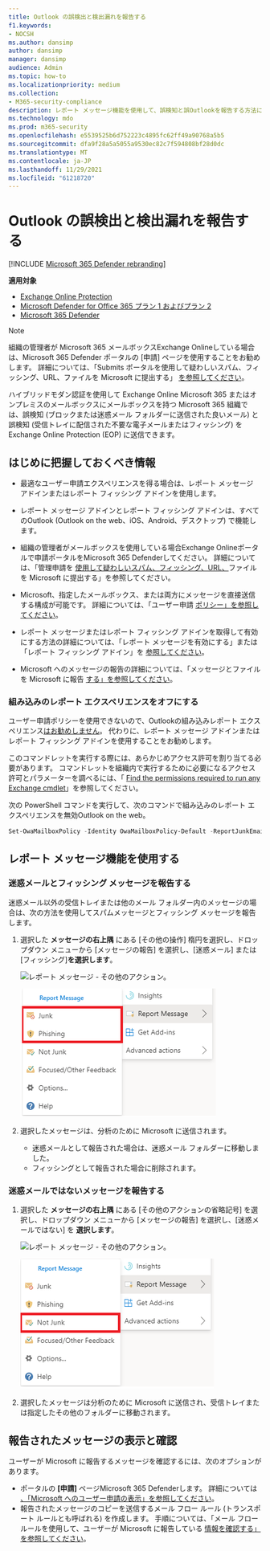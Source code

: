 ```yaml
---
title: Outlook の誤検出と検出漏れを報告する
f1.keywords:
- NOCSH
ms.author: dansimp
author: dansimp
manager: dansimp
audience: Admin
ms.topic: how-to
ms.localizationpriority: medium
ms.collection:
- M365-security-compliance
description: レポート メッセージ機能を使用して、誤検知と誤Outlookを報告する方法について学習します。
ms.technology: mdo
ms.prod: m365-security
ms.openlocfilehash: e5539525b6d752223c4895fc62ff49a90768a5b5
ms.sourcegitcommit: dfa9f28a5a5055a9530ec82c7f594808bf28d0dc
ms.translationtype: MT
ms.contentlocale: ja-JP
ms.lasthandoff: 11/29/2021
ms.locfileid: "61218720"
---
```

# <a name="report-false-positives-and-false-negatives-in-outlook"></a>Outlook の誤検出と検出漏れを報告する

[!INCLUDE [Microsoft 365 Defender rebranding](../includes/microsoft-defender-for-office.md)]

**適用対象**
- [Exchange Online Protection](exchange-online-protection-overview.md)
- [Microsoft Defender for Office 365 プラン 1 およびプラン 2](defender-for-office-365.md)
- [Microsoft 365 Defender](../defender/microsoft-365-defender.md)

> [!NOTE]
> 組織の管理者が Microsoft 365 メールボックスExchange Onlineしている場合は、Microsoft 365 Defender ポータルの [申請] ページを使用することをお勧めします。 詳細については、「Submits ポータルを使用して疑わしいスパム、フィッシング、URL、ファイルを Microsoft に提出する」 [を参照してください](admin-submission.md)。

ハイブリッドモダン認証を使用して Exchange Online Microsoft 365 またはオンプレミスのメールボックスにメールボックスを持つ Microsoft 365 組織では、誤検知 (ブロックまたは迷惑メール フォルダーに送信された良いメール) と誤検知 (受信トレイに配信された不要な電子メールまたはフィッシング) を Exchange Online Protection (EOP) に送信できます。

## <a name="what-do-you-need-to-know-before-you-begin"></a>はじめに把握しておくべき情報

- 最適なユーザー申請エクスペリエンスを得る場合は、レポート メッセージ アドインまたはレポート フィッシング アドインを使用します。

- レポート メッセージ アドインとレポート フィッシング アドインは、すべてのOutlook (Outlook on the web、iOS、Android、デスクトップ) で機能します。

- 組織の管理者がメールボックスを使用している場合Exchange Onlineポータルで申請ポータルをMicrosoft 365 Defenderしてください。 詳細については、「管理申請を [使用して疑わしいスパム、フィッシング、URL、](admin-submission.md)ファイルを Microsoft に提出する」を参照してください。

- Microsoft、指定したメールボックス、または両方にメッセージを直接送信する構成が可能です。 詳細については、「ユーザー申請 [ポリシー」を参照してください](user-submission.md)。

- レポート メッセージまたはレポート フィッシング アドインを取得して有効にする方法の詳細については、「レポート メッセージを有効にする」または「レポート フィッシング アドイン」を [参照してください](enable-the-report-message-add-in.md)。

- Microsoft へのメッセージの報告の詳細については、「メッセージとファイルを Microsoft に報告 [する」を参照してください](report-junk-email-messages-to-microsoft.md)。

### <a name="turn-off-the-built-in-reporting-experience"></a>組み込みのレポート エクスペリエンスをオフにする

ユーザー申請ポリシーを使用できないので、Outlookの組み込みレポート エクスペリエンス[はお勧めしません](./user-submission.md)。 代わりに、レポート メッセージ アドインまたはレポート フィッシング アドインを使用することをお勧めします。

このコマンドレットを実行する際には、あらかじめアクセス許可を割り当てる必要があります。 コマンドレットを組織内で実行するために必要になるアクセス許可とパラメーターを調べるには、「 [Find the permissions required to run any Exchange cmdlet](/powershell/exchange/find-exchange-cmdlet-permissions)」を参照してください。

次の PowerShell コマンドを実行して、次のコマンドで組み込みのレポート エクスペリエンスを無効Outlook on the web。

```powershell
Set-OwaMailboxPolicy -Identity OwaMailboxPolicy-Default -ReportJunkEmailEnabled $false
```


## <a name="use-the-report-message-feature"></a>レポート メッセージ機能を使用する

### <a name="report-junk-and-phishing-messages"></a>迷惑メールとフィッシング メッセージを報告する

迷惑メール以外の受信トレイまたは他のメール フォルダー内のメッセージの場合は、次の方法を使用してスパムメッセージとフィッシング メッセージを報告します。

1. 選択した **メッセージの右上隅** にある [その他の操作] 楕円を選択し、ドロップダウン メニューから [メッセージの報告] を選択し、[迷惑メール] または [フィッシング]**を選択します**。

   ![レポート メッセージ - その他のアクション。](../../media/report-message-more-actions.png)

   ![レポート メッセージ - 迷惑メールとフィッシング。](../../media/report-message-junk-phishing.png)

2. 選択したメッセージは、分析のために Microsoft に送信されます。
   - 迷惑メールとして報告された場合は、迷惑メール フォルダーに移動しました。
   - フィッシングとして報告された場合に削除されます。

### <a name="report-messages-that-are-not-junk"></a>迷惑メールではないメッセージを報告する

1. 選択した **メッセージの右上隅** にある [その他のアクションの省略記号] を選択し、ドロップダウン メニューから [メッセージの報告] を選択し、[迷惑メールではない] を **選択します**。

   ![レポート メッセージ - その他のアクション。](../../media/report-message-more-actions.png)

   ![レポート メッセージ - 迷惑メールではありません。](../../media/report-message-not-junk.png)

2. 選択したメッセージは分析のために Microsoft に送信され、受信トレイまたは指定したその他のフォルダーに移動されます。

## <a name="view-and-review-reported-messages"></a>報告されたメッセージの表示と確認

ユーザーが Microsoft に報告するメッセージを確認するには、次のオプションがあります。

- ポータルの **[申請]** ページMicrosoft 365 Defenderします。 詳細については [、「Microsoft へのユーザー申請の表示」を参照してください](admin-submission.md#view-user-submissions-to-microsoft)。
- 報告されたメッセージのコピーを送信するメール フロー ルール (トランスポート ルールとも呼ばれる) を作成します。 手順については、「メール フロー ルールを使用して、ユーザーが Microsoft に報告している [情報を確認する」を参照してください](/exchange/security-and-compliance/mail-flow-rules/use-rules-to-see-what-users-are-reporting-to-microsoft)。
